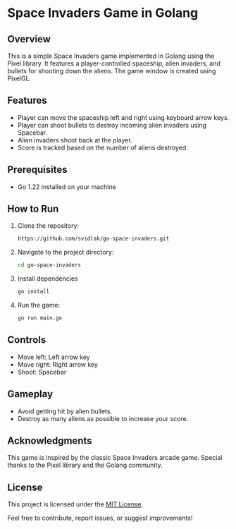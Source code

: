 # Space Invaders Game in Golang

## Overview

This is a simple Space Invaders game implemented in Golang using the Pixel library. It features a player-controlled spaceship, alien invaders, and bullets for shooting down the aliens. The game window is created using PixelGL.

## Features

- Player can move the spaceship left and right using keyboard arrow keys.
- Player can shoot bullets to destroy incoming alien invaders using Spacebar.
- Alien invaders shoot back at the player.
- Score is tracked based on the number of aliens destroyed.

## Prerequisites

- Go 1.22 installed on your machine

## How to Run

1. Clone the repository:

    ```bash
    https://github.com/svidlak/go-space-invaders.git
    ```

2. Navigate to the project directory:

    ```bash
    cd go-space-invaders
    ```
    
3. Install dependencies

    ```bash
    go install
    ```
    
4. Run the game:

    ```bash
    go run main.go
    ```

## Controls

- Move left: Left arrow key
- Move right: Right arrow key
- Shoot: Spacebar

## Gameplay

- Avoid getting hit by alien bullets.
- Destroy as many aliens as possible to increase your score.

## Acknowledgments

This game is inspired by the classic Space Invaders arcade game. Special thanks to the Pixel library and the Golang community.

## License

This project is licensed under the [MIT License](LICENSE).

Feel free to contribute, report issues, or suggest improvements!
